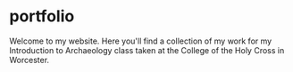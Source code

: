 # portfolio
Welcome to my website. Here you'll find a collection of my work for my Introduction to Archaeology class taken at the College of the Holy Cross in Worcester.
